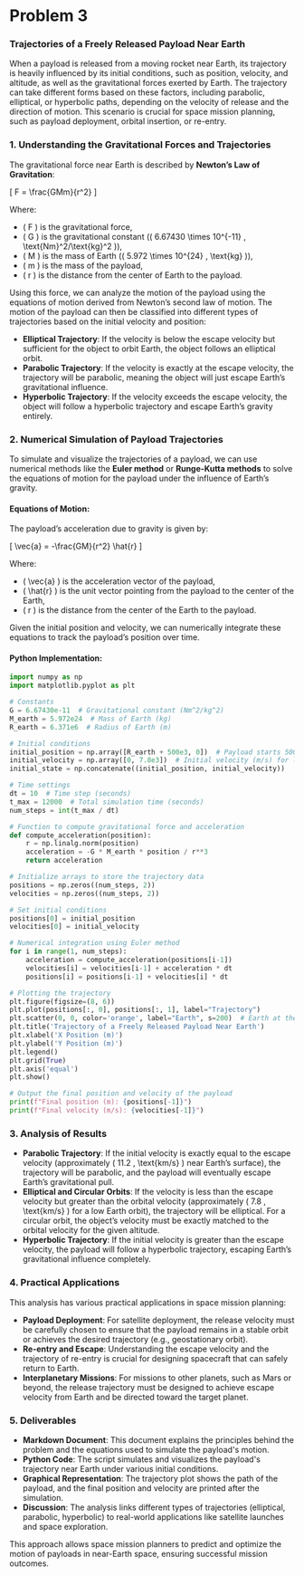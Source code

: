 # Problem 3
### Trajectories of a Freely Released Payload Near Earth

When a payload is released from a moving rocket near Earth, its trajectory is heavily influenced by its initial conditions, such as position, velocity, and altitude, as well as the gravitational forces exerted by Earth. The trajectory can take different forms based on these factors, including parabolic, elliptical, or hyperbolic paths, depending on the velocity of release and the direction of motion. This scenario is crucial for space mission planning, such as payload deployment, orbital insertion, or re-entry.

### 1. **Understanding the Gravitational Forces and Trajectories**

The gravitational force near Earth is described by **Newton’s Law of Gravitation**:

\[
F = \frac{GMm}{r^2}
\]

Where:
- \( F \) is the gravitational force,
- \( G \) is the gravitational constant (\( 6.67430 \times 10^{-11} \, \text{Nm}^2/\text{kg}^2 \)),
- \( M \) is the mass of Earth (\( 5.972 \times 10^{24} \, \text{kg} \)),
- \( m \) is the mass of the payload,
- \( r \) is the distance from the center of Earth to the payload.

Using this force, we can analyze the motion of the payload using the equations of motion derived from Newton’s second law of motion. The motion of the payload can then be classified into different types of trajectories based on the initial velocity and position:

- **Elliptical Trajectory**: If the velocity is below the escape velocity but sufficient for the object to orbit Earth, the object follows an elliptical orbit.
- **Parabolic Trajectory**: If the velocity is exactly at the escape velocity, the trajectory will be parabolic, meaning the object will just escape Earth’s gravitational influence.
- **Hyperbolic Trajectory**: If the velocity exceeds the escape velocity, the object will follow a hyperbolic trajectory and escape Earth’s gravity entirely.

### 2. **Numerical Simulation of Payload Trajectories**

To simulate and visualize the trajectories of a payload, we can use numerical methods like the **Euler method** or **Runge-Kutta methods** to solve the equations of motion for the payload under the influence of Earth’s gravity.

#### Equations of Motion:

The payload’s acceleration due to gravity is given by:

\[
\vec{a} = -\frac{GM}{r^2} \hat{r}
\]

Where:
- \( \vec{a} \) is the acceleration vector of the payload,
- \( \hat{r} \) is the unit vector pointing from the payload to the center of the Earth,
- \( r \) is the distance from the center of the Earth to the payload.

Given the initial position and velocity, we can numerically integrate these equations to track the payload’s position over time.

#### Python Implementation:

```python
import numpy as np
import matplotlib.pyplot as plt

# Constants
G = 6.67430e-11  # Gravitational constant (Nm^2/kg^2)
M_earth = 5.972e24  # Mass of Earth (kg)
R_earth = 6.371e6  # Radius of Earth (m)

# Initial conditions
initial_position = np.array([R_earth + 500e3, 0])  # Payload starts 500 km above Earth's surface (in meters)
initial_velocity = np.array([0, 7.8e3])  # Initial velocity (m/s) for low Earth orbit (circular orbit velocity)
initial_state = np.concatenate((initial_position, initial_velocity))

# Time settings
dt = 10  # Time step (seconds)
t_max = 12000  # Total simulation time (seconds)
num_steps = int(t_max / dt)

# Function to compute gravitational force and acceleration
def compute_acceleration(position):
    r = np.linalg.norm(position)
    acceleration = -G * M_earth * position / r**3
    return acceleration

# Initialize arrays to store the trajectory data
positions = np.zeros((num_steps, 2))
velocities = np.zeros((num_steps, 2))

# Set initial conditions
positions[0] = initial_position
velocities[0] = initial_velocity

# Numerical integration using Euler method
for i in range(1, num_steps):
    acceleration = compute_acceleration(positions[i-1])
    velocities[i] = velocities[i-1] + acceleration * dt
    positions[i] = positions[i-1] + velocities[i] * dt

# Plotting the trajectory
plt.figure(figsize=(8, 6))
plt.plot(positions[:, 0], positions[:, 1], label="Trajectory")
plt.scatter(0, 0, color='orange', label="Earth", s=200)  # Earth at the origin
plt.title('Trajectory of a Freely Released Payload Near Earth')
plt.xlabel('X Position (m)')
plt.ylabel('Y Position (m)')
plt.legend()
plt.grid(True)
plt.axis('equal')
plt.show()

# Output the final position and velocity of the payload
print(f"Final position (m): {positions[-1]}")
print(f"Final velocity (m/s): {velocities[-1]}")
```

### 3. **Analysis of Results**

- **Parabolic Trajectory**: If the initial velocity is exactly equal to the escape velocity (approximately \( 11.2 \, \text{km/s} \) near Earth’s surface), the trajectory will be parabolic, and the payload will eventually escape Earth’s gravitational pull.
- **Elliptical and Circular Orbits**: If the velocity is less than the escape velocity but greater than the orbital velocity (approximately \( 7.8 \, \text{km/s} \) for a low Earth orbit), the trajectory will be elliptical. For a circular orbit, the object’s velocity must be exactly matched to the orbital velocity for the given altitude.
- **Hyperbolic Trajectory**: If the initial velocity is greater than the escape velocity, the payload will follow a hyperbolic trajectory, escaping Earth’s gravitational influence completely.

### 4. **Practical Applications**

This analysis has various practical applications in space mission planning:
- **Payload Deployment**: For satellite deployment, the release velocity must be carefully chosen to ensure that the payload remains in a stable orbit or achieves the desired trajectory (e.g., geostationary orbit).
- **Re-entry and Escape**: Understanding the escape velocity and the trajectory of re-entry is crucial for designing spacecraft that can safely return to Earth.
- **Interplanetary Missions**: For missions to other planets, such as Mars or beyond, the release trajectory must be designed to achieve escape velocity from Earth and be directed toward the target planet.

### 5. **Deliverables**

- **Markdown Document**: This document explains the principles behind the problem and the equations used to simulate the payload's motion.
- **Python Code**: The script simulates and visualizes the payload's trajectory near Earth under various initial conditions.
- **Graphical Representation**: The trajectory plot shows the path of the payload, and the final position and velocity are printed after the simulation.
- **Discussion**: The analysis links different types of trajectories (elliptical, parabolic, hyperbolic) to real-world applications like satellite launches and space exploration.

This approach allows space mission planners to predict and optimize the motion of payloads in near-Earth space, ensuring successful mission outcomes.
